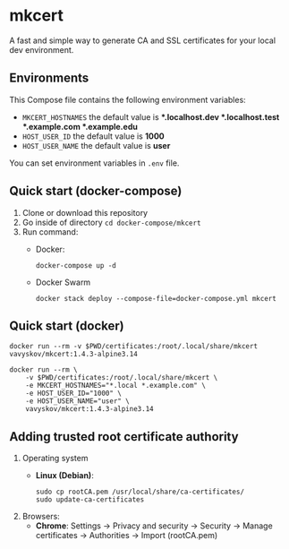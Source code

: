 # mkcert

A fast and simple way to generate CA and SSL certificates for your local dev environment.

## Environments
This Compose file contains the following environment variables:

- `MKCERT_HOSTNAMES` the default value is **\*.localhost.dev \*.localhost.test \*.example.com \*.example.edu**
- `HOST_USER_ID` the default value is **1000**
- `HOST_USER_NAME` the default value is **user**

You can set environment variables in `.env` file.

## Quick start (docker-compose)
1. Clone or download this repository
1. Go inside of directory `cd docker-compose/mkcert`
1. Run command:
    - Docker:

          docker-compose up -d

    - Docker Swarm

          docker stack deploy --compose-file=docker-compose.yml mkcert


## Quick start (docker)

    docker run --rm -v $PWD/certificates:/root/.local/share/mkcert vavyskov/mkcert:1.4.3-alpine3.14

    docker run --rm \
        -v $PWD/certificates:/root/.local/share/mkcert \
        -e MKCERT_HOSTNAMES="*.local *.example.com" \
        -e HOST_USER_ID="1000" \
        -e HOST_USER_NAME="user" \
        vavyskov/mkcert:1.4.3-alpine3.14

## Adding trusted root certificate authority
1. Operating system
   - **Linux (Debian)**:

         sudo cp rootCA.pem /usr/local/share/ca-certificates/
         sudo update-ca-certificates

2. Browsers:
   - **Chrome**: Settings -> Privacy and security -> Security -> Manage certificates -> Authorities -> Import (rootCA.pem)
